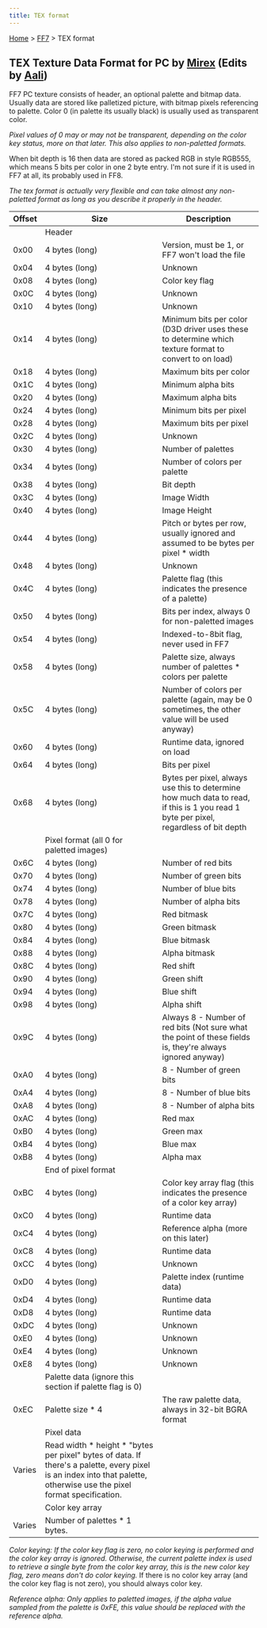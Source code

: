 ```yaml
---
title: TEX format
---
```


[Home](/ff7-flat-wiki/Main%20Page.md) > [FF7](/ff7-flat-wiki/FF7.md) > TEX format

## TEX Texture Data Format for PC by [Mirex][] (Edits by [Aali][])

FF7 PC texture consists of header, an optional palette and bitmap data.
Usually data are stored like palletized picture, with bitmap pixels
referencing to palette. Color 0 (in palette its usually black) is
usually used as transparent color.

*Pixel values of 0 may or may not be transparent, depending on the color
key status, more on that later. This also applies to non-paletted
formats.*

When bit depth is 16 then data are stored as packed RGB in style RGB555,
which means 5 bits per color in one 2 byte entry. I'm not sure if it is
used in FF7 at all, its probably used in FF8.

*The tex format is actually very flexible and can take almost any
non-paletted format as long as you describe it properly in the header.*

| Offset | Size                                                                                                                                                                    | Description                                                                                                                          |
|--------|-------------------------------------------------------------------------------------------------------------------------------------------------------------------------|--------------------------------------------------------------------------------------------------------------------------------------|
|        | Header                                                                                                                                                                  |                                                                                                                                      |
| 0x00   | 4 bytes (long)                                                                                                                                                          | Version, must be 1, or FF7 won't load the file                                                                                       |
| 0x04   | 4 bytes (long)                                                                                                                                                          | Unknown                                                                                                                              |
| 0x08   | 4 bytes (long)                                                                                                                                                          | Color key flag                                                                                                                       |
| 0x0C   | 4 bytes (long)                                                                                                                                                          | Unknown                                                                                                                              |
| 0x10   | 4 bytes (long)                                                                                                                                                          | Unknown                                                                                                                              |
| 0x14   | 4 bytes (long)                                                                                                                                                          | Minimum bits per color (D3D driver uses these to determine which texture format to convert to on load)                               |
| 0x18   | 4 bytes (long)                                                                                                                                                          | Maximum bits per color                                                                                                               |
| 0x1C   | 4 bytes (long)                                                                                                                                                          | Minimum alpha bits                                                                                                                   |
| 0x20   | 4 bytes (long)                                                                                                                                                          | Maximum alpha bits                                                                                                                   |
| 0x24   | 4 bytes (long)                                                                                                                                                          | Minimum bits per pixel                                                                                                               |
| 0x28   | 4 bytes (long)                                                                                                                                                          | Maximum bits per pixel                                                                                                               |
| 0x2C   | 4 bytes (long)                                                                                                                                                          | Unknown                                                                                                                              |
| 0x30   | 4 bytes (long)                                                                                                                                                          | Number of palettes                                                                                                                   |
| 0x34   | 4 bytes (long)                                                                                                                                                          | Number of colors per palette                                                                                                         |
| 0x38   | 4 bytes (long)                                                                                                                                                          | Bit depth                                                                                                                            |
| 0x3C   | 4 bytes (long)                                                                                                                                                          | Image Width                                                                                                                          |
| 0x40   | 4 bytes (long)                                                                                                                                                          | Image Height                                                                                                                         |
| 0x44   | 4 bytes (long)                                                                                                                                                          | Pitch or bytes per row, usually ignored and assumed to be bytes per pixel \* width                                                   |
| 0x48   | 4 bytes (long)                                                                                                                                                          | Unknown                                                                                                                              |
| 0x4C   | 4 bytes (long)                                                                                                                                                          | Palette flag (this indicates the presence of a palette)                                                                              |
| 0x50   | 4 bytes (long)                                                                                                                                                          | Bits per index, always 0 for non-paletted images                                                                                     |
| 0x54   | 4 bytes (long)                                                                                                                                                          | Indexed-to-8bit flag, never used in FF7                                                                                              |
| 0x58   | 4 bytes (long)                                                                                                                                                          | Palette size, always number of palettes \* colors per palette                                                                        |
| 0x5C   | 4 bytes (long)                                                                                                                                                          | Number of colors per palette (again, may be 0 sometimes, the other value will be used anyway)                                        |
| 0x60   | 4 bytes (long)                                                                                                                                                          | Runtime data, ignored on load                                                                                                        |
| 0x64   | 4 bytes (long)                                                                                                                                                          | Bits per pixel                                                                                                                       |
| 0x68   | 4 bytes (long)                                                                                                                                                          | Bytes per pixel, always use this to determine how much data to read, if this is 1 you read 1 byte per pixel, regardless of bit depth |
|        | Pixel format (all 0 for paletted images)                                                                                                                                |                                                                                                                                      |
| 0x6C   | 4 bytes (long)                                                                                                                                                          | Number of red bits                                                                                                                   |
| 0x70   | 4 bytes (long)                                                                                                                                                          | Number of green bits                                                                                                                 |
| 0x74   | 4 bytes (long)                                                                                                                                                          | Number of blue bits                                                                                                                  |
| 0x78   | 4 bytes (long)                                                                                                                                                          | Number of alpha bits                                                                                                                 |
| 0x7C   | 4 bytes (long)                                                                                                                                                          | Red bitmask                                                                                                                          |
| 0x80   | 4 bytes (long)                                                                                                                                                          | Green bitmask                                                                                                                        |
| 0x84   | 4 bytes (long)                                                                                                                                                          | Blue bitmask                                                                                                                         |
| 0x88   | 4 bytes (long)                                                                                                                                                          | Alpha bitmask                                                                                                                        |
| 0x8C   | 4 bytes (long)                                                                                                                                                          | Red shift                                                                                                                            |
| 0x90   | 4 bytes (long)                                                                                                                                                          | Green shift                                                                                                                          |
| 0x94   | 4 bytes (long)                                                                                                                                                          | Blue shift                                                                                                                           |
| 0x98   | 4 bytes (long)                                                                                                                                                          | Alpha shift                                                                                                                          |
| 0x9C   | 4 bytes (long)                                                                                                                                                          | Always 8 - Number of red bits (Not sure what the point of these fields is, they're always ignored anyway)                            |
| 0xA0   | 4 bytes (long)                                                                                                                                                          | 8 - Number of green bits                                                                                                             |
| 0xA4   | 4 bytes (long)                                                                                                                                                          | 8 - Number of blue bits                                                                                                              |
| 0xA8   | 4 bytes (long)                                                                                                                                                          | 8 - Number of alpha bits                                                                                                             |
| 0xAC   | 4 bytes (long)                                                                                                                                                          | Red max                                                                                                                              |
| 0xB0   | 4 bytes (long)                                                                                                                                                          | Green max                                                                                                                            |
| 0xB4   | 4 bytes (long)                                                                                                                                                          | Blue max                                                                                                                             |
| 0xB8   | 4 bytes (long)                                                                                                                                                          | Alpha max                                                                                                                            |
|        | End of pixel format                                                                                                                                                     |                                                                                                                                      |
| 0xBC   | 4 bytes (long)                                                                                                                                                          | Color key array flag (this indicates the presence of a color key array)                                                              |
| 0xC0   | 4 bytes (long)                                                                                                                                                          | Runtime data                                                                                                                         |
| 0xC4   | 4 bytes (long)                                                                                                                                                          | Reference alpha (more on this later)                                                                                                 |
| 0xC8   | 4 bytes (long)                                                                                                                                                          | Runtime data                                                                                                                         |
| 0xCC   | 4 bytes (long)                                                                                                                                                          | Unknown                                                                                                                              |
| 0xD0   | 4 bytes (long)                                                                                                                                                          | Palette index (runtime data)                                                                                                         |
| 0xD4   | 4 bytes (long)                                                                                                                                                          | Runtime data                                                                                                                         |
| 0xD8   | 4 bytes (long)                                                                                                                                                          | Runtime data                                                                                                                         |
| 0xDC   | 4 bytes (long)                                                                                                                                                          | Unknown                                                                                                                              |
| 0xE0   | 4 bytes (long)                                                                                                                                                          | Unknown                                                                                                                              |
| 0xE4   | 4 bytes (long)                                                                                                                                                          | Unknown                                                                                                                              |
| 0xE8   | 4 bytes (long)                                                                                                                                                          | Unknown                                                                                                                              |
|        | Palette data (ignore this section if palette flag is 0)                                                                                                                 |                                                                                                                                      |
| 0xEC   | Palette size \* 4                                                                                                                                                       | The raw palette data, always in 32-bit BGRA format                                                                                   |
|        | Pixel data                                                                                                                                                              |                                                                                                                                      |
| Varies | Read width \* height \* "bytes per pixel" bytes of data. If there's a palette, every pixel is an index into that palette, otherwise use the pixel format specification. |                                                                                                                                      |
|        | Color key array                                                                                                                                                         |                                                                                                                                      |
| Varies | Number of palettes \* 1 bytes.                                                                                                                                          |                                                                                                                                      |

*Color keying: If the color key flag is zero, no color keying is
performed and the color key array is ignored. Otherwise, the current
palette index is used to retrieve a single byte from the color key
array, this is the new color key flag, zero means don't do color
keying.* If there is no color key array (and the color key flag is not
zero), you should always color key.

*Reference alpha: Only applies to paletted images, if the alpha value
sampled from the palette is 0xFE, this value should be replaced with the
reference alpha.*

  [Mirex]: /ff7-flat-wiki/User:Mirex.md "wikilink"
  [Aali]: /ff7-flat-wiki/User:Aali.md "wikilink"
